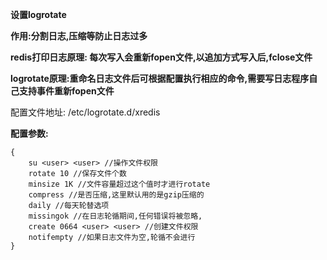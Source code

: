**设置logrotate**

**作用:分割日志,压缩等防止日志过多**

**redis打印日志原理: 每次写入会重新fopen文件,以追加方式写入后,fclose文件**

**logrotate原理:重命名日志文件后可根据配置执行相应的命令,需要写日志程序自己支持事件重新fopen文件**

配置文件地址: /etc/logrotate.d/xredis

**配置参数:**

```
{
    su <user> <user> //操作文件权限
    rotate 10 //保存文件个数
    minsize 1K //文件容量超过这个值时才进行rotate
    compress //是否压缩,这里默认用的是gzip压缩的
    daily //每天轮替选项
    missingok //在日志轮循期间,任何错误将被忽略,
    create 0664 <user> <user> //创建文件权限
    notifempty //如果日志文件为空,轮循不会进行
}
```

